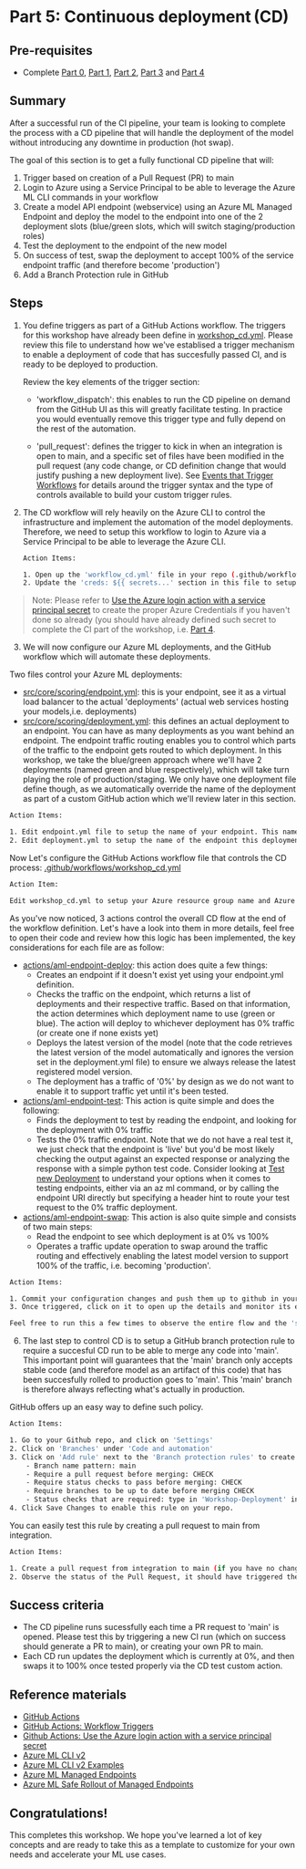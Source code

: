 # Part 5: Continuous deployment (CD)

## Pre-requisites
- Complete [Part 0](part_0.md), [Part 1](part_1.md), [Part 2](part_2.md), [Part 3](part_3.md) and [Part 4](part_4.md)

## Summary 

After a successful run of the CI pipeline, your team is looking to complete the process with a CD pipeline that will handle the deployment of the model without introducing any downtime in production (hot swap).

The goal of this section is to get a fully functional CD pipeline that will:
    
1. Trigger based on creation of a Pull Request (PR) to main
2. Login to Azure using a Service Principal to be able to leverage the Azure ML CLI commands in your workflow
3. Create a model API endpoint (webservice) using an Azure ML Managed Endpoint and deploy the model to the endpoint into one of the 2 deployment slots (blue/green slots, which will switch staging/production roles)
4. Test the deployment to the endpoint of the new model
5. On success of test, swap the deployment to accept 100% of the service endpoint traffic (and therefore become 'production')
6. Add a Branch Protection rule in GitHub

## Steps

1. You define triggers as part of a GitHub Actions workflow. The triggers for this workshop have already been define in [workshop_cd.yml](../../../.github/workflows/workshop_cd.yml). Please review this file to understand how we've establised a trigger mechanism to enable a deployment of code that has succesfully passed CI, and is ready to be deployed to production.

    Review the key elements of the trigger section:

    - 'workflow_dispatch': this enables to run the CD pipeline on demand from the GitHub UI as this will greatly facilitate testing. In practice you would eventually remove this trigger type and fully depend on the rest of the automation.

    - 'pull_request': defines the trigger to kick in when an integration is open to main, and a specific set of files have been modified in the pull request (any code change, or CD definition change that would justify pushing a new deployment live). See [Events that Trigger Workflows](https://docs.github.com/en/actions/using-workflows/events-that-trigger-workflows) for details around the trigger syntax and the type of controls available to build your custom trigger rules.

2. The CD workflow will rely heavily on the Azure CLI to control the infrastructure and implement the automation of the model deployments. Therefore, we need to setup this workflow to login to Azure via a Service Principal to be able to leverage the Azure CLI.

    ```bash
    Action Items:
    
    1. Open up the 'workflow_cd.yml' file in your repo (.github/workflow location)
    2. Update the 'creds: ${{ secrets...' section in this file to setup your secret name. Follow the instructions in this file annotated with #setup.
    ```

> Note: Please refer to [Use the Azure login action with a service principal secret](https://docs.microsoft.com/en-us/azure/developer/github/connect-from-azure?tabs=azure-portal%2Cwindows#use-the-azure-login-action-with-a-service-principal-secret) to create the proper Azure Credentials if you haven't done so already (you should have already defined such secret to complete the CI part of the workshop, i.e. [Part 4](part_4.md).

3. We will now configure our Azure ML deployments, and the GitHub workflow which will automate these deployments.

Two files control your Azure ML deployments:
- [src/core/scoring/endpoint.yml](../core/scoring/endpoint.yml): this is your endpoint, see it as a virtual load balancer to the actual 'deployments' (actual web services hosting your models,i.e. deployments)
- [src/core/scoring/deployment.yml](../core/scoring/deployment.yml): this defines an actual deployment to an endpoint. You can have as many deployments as you want behind an endpoint. The endpoint traffic routing enables you to control which parts of the traffic to the endpoint gets routed to which deployment. In this workshop, we take the blue/green approach where we'll have 2 deployments (named green and blue respectively), which will take turn playing the role of production/staging. We only have one deployment file define though, as we automatically override the name of the deployment as part of a custom GitHub action which we'll review later in this section.

```bash
Action Items:

1. Edit endpoint.yml file to setup the name of your endpoint. This name needs to be unique within the region you are deploying into as the endpoint name is part of the endpoint URI. Look for #setup in that file.
2. Edit deployment.yml to setup the name of the endpoint this deployment belongs to to the same name you defined just above. Look for #setup in that file.
```

Now Let's configure the GitHub Actions workflow file that controls the CD process: [.github/workflows/workshop_cd.yml](../../../.github/workflows/workshop_cd.yml)

```bash    
Action Item:

Edit workshop_cd.yml to setup your Azure resource group name and Azure ML workspace name which are being passed as parameters to a set of custom GitHub Actions. Look for #setup and follow the instructions in the file.
```
    

As you've now noticed, 3 actions control the overall CD flow at the end of the workflow definition. Let's have a look into them in more details, feel free to open their code and review how this logic has been implemented, the key considerations for each file are as follow:
- [actions/aml-endpoint-deploy](../../../.github/actions/aml-endpoint-deploy/action.yaml): this action does quite a few things:
    - Creates an endpoint if it doesn't exist yet using your endpoint.yml definition.
    - Checks the traffic on the endpoint, which returns a list of deployments and their respective traffic. Based on that information, the action determines which deployment name to use (green or blue). The action will deploy to whichever deployment has 0% traffic (or create one if none exists yet)
    - Deploys the latest version of the model (note that the code retrieves the latest version of the model automatically and ignores the version set in the deployment.yml file) to ensure we always release the latest registered model version.
    - The deployment has a traffic of '0%' by design as we do not want to enable it to support traffic yet until it's been tested.
- [actions/aml-endpoint-test](../../../.github/actions/aml-endpoint-test/action.yaml): This action is quite simple and does the following:
    - Finds the deployment to test by reading the endpoint, and looking for the deployment with 0% traffic
    - Tests the 0% traffic endpoint. Note that we do not have a real test it, we just check that the endpoint is 'live' but you'd be most likely checking the output against an expected response or analyzing the response with a simple python test code. Consider looking at [Test new Deployment](https://docs.microsoft.com/en-us/azure/machine-learning/how-to-safely-rollout-managed-endpoints#test-the-new-deployment) to understand your options when it comes to testing endpoints, either via an az ml command, or by calling the endpoint URI directly but specifying a header hint to route your test request to the 0% traffic deployment.
- [actions/aml-endpoint-swap](../../../.github/actions/aml-endpoint-swap/action.yaml): This action is also quite simple and consists of two main steps:
    - Read the endpoint to see which deployment is at 0% vs 100%
    - Operates a traffic update operation to swap around the traffic routing and effectively enabling the latest model version to support 100% of the traffic, i.e. becoming 'production'.

```bash
Action Items:

1. Commit your configuration changes and push them up to github in your own development branch. 2. Go to the GitHub UI under 'Actions', and select 'workshop_cd', and trigger it to run now on your own branch.
3. Once triggered, click on it to open up the details and monitor its execution.

Feel free to run this a few times to observe the entire flow and the 'swap' of deployments happening automatically with each green/blue swap alternating between supporting 0% of the traffic and 100% of the traffic as they get 'pushed to production'.
```


6. The last step to control CD is to setup a GitHub branch protection rule to require a succesful CD run to be able to merge any code into 'main'. This important point will guarantees that the 'main' branch only accepts stable code (and therefore model as an artifact of this code) that has been succesfully rolled to production goes to 'main'. This 'main' branch is therefore always reflecting what's actually in production.

GitHub offers up an easy way to define such policy.

```bash
Action Items:

1. Go to your Github repo, and click on 'Settings'
2. Click on 'Branches' under 'Code and automation'
3. Click on 'Add rule' next to the 'Branch protection rules' to create a new rule, keep all defaults and set the following:
    - Branch name pattern: main
    - Require a pull request before merging: CHECK
    - Require status checks to pass before merging: CHECK
    - Require branches to be up to date before merging CHECK
    - Status checks that are required: type in 'Workshop-Deployment' in the search box and select it (it should auto-complete). This name is the job name defined in the workshop_cd.yml file.
4. Click Save Changes to enable this rule on your repo.
```
You can easily test this rule by creating a pull request to main from integration.

```bash
Action Items:

1. Create a pull request from integration to main (if you have no changes in integration, first commit a simple change in your own dev branch by adding a comment to the score.py script for instance), and bring this over to integration via a Pull Request.
2. Observe the status of the Pull Request, it should have triggered the CD run (based on the workshop_cd.yml triggers definition), and there should be a rule that prevents merging the Pull Request until the CD workflow completes succesfully.
```

## Success criteria

- The CD pipeline runs sucessfully each time a PR request to 'main' is opened. Please test this by triggering a new CI run (which on success should generate a PR to main), or creating your own PR to main.
- Each CD run updates the deployment which is currently at 0%, and then swaps it to 100% once tested properly via the CD test custom action.

## Reference materials

- [GitHub Actions](https://github.com/features/actions)
- [GitHub Actions: Workflow Triggers](https://docs.github.com/en/actions/using-workflows/events-that-trigger-workflows)
- [Github Actions: Use the Azure login action with a service principal secret](https://docs.microsoft.com/en-us/azure/developer/github/connect-from-azure?tabs=azure-portal%2Cwindows#use-the-azure-login-action-with-a-service-principal-secret)
- [Azure ML CLI v2](https://docs.microsoft.com/en-us/azure/machine-learning/how-to-train-cli)
- [Azure ML CLI v2 Examples](https://github.com/Azure/azureml-examples/tree/main/cli)
- [Azure ML Managed Endpoints](https://docs.microsoft.com/en-us/azure/machine-learning/how-to-deploy-managed-online-endpoints)
- [Azure ML Safe Rollout of Managed Endpoints](https://docs.microsoft.com/en-us/azure/machine-learning/how-to-safely-rollout-managed-endpoints)

## Congratulations!

This completes this workshop. We hope you've learned a lot of key concepts and are ready to take this as a template to customize for your own needs and accelerate your ML use cases.
